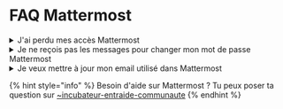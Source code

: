 # FAQ Mattermost

<details>

<summary>J'ai perdu mes accès Mattermost</summary>

Si tu as perdu tes accès tu peux demander un renouvellement de mot de passe ici [https://mattermost.incubateur.net/reset\_password](https://mattermost.incubateur.net/reset\_password)

Si tu ne reçois pas l'email de réinitialisation de mot de passe, fais une demande sur [\~incubateur-entraide-communaute](https://mattermost.incubateur.net/betagouv/channels/incubateur-help)

</details>

<details>

<summary>Je ne reçois pas les messages pour changer mon mot de passe Mattermost</summary>

Fais une demande sur [\~incubateur-entraide-communaute](https://mattermost.incubateur.net/betagouv/channels/incubateur-help)

</details>

<details>

<summary>Je veux mettre à jour mon email utilisé dans Mattermost</summary>

Pour changer l'adresse sur Mattermost il faut aller en haut a droite sur sa photo de profil, puis dans profil, et changer l'email par l'email que tu souhaites utiliser en email principal. Il faut ensuite valider cette nouvelle adresse avec l'email de validation qui lui sera envoyé.

</details>

{% hint style="info" %}
Besoin d'aide sur Mattermost ? Tu peux poser ta question sur [\~incubateur-entraide-communaute](https://mattermost.incubateur.net/betagouv/channels/incubateur-help)
{% endhint %}

